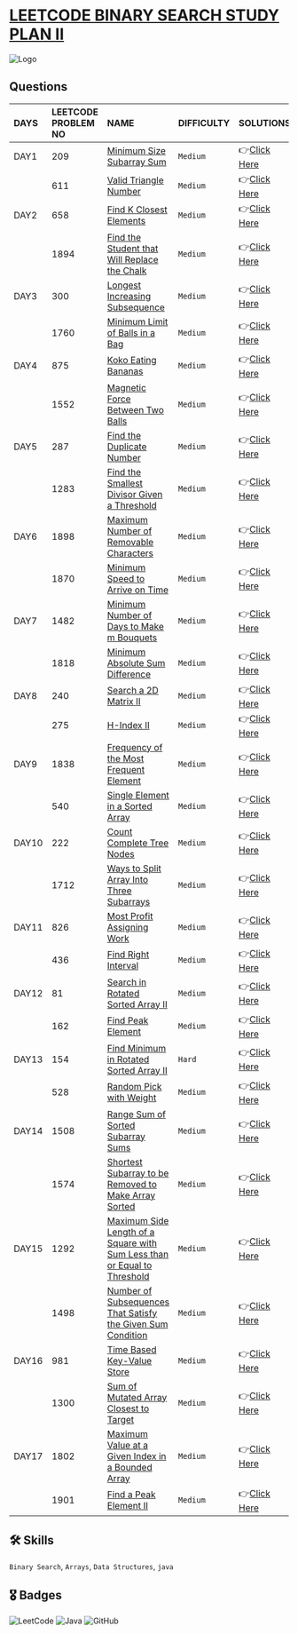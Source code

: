 # [LEETCODE BINARY SEARCH STUDY PLAN II](https://leetcode.com/study-plan/binary-search/?progress=k8xhj25)


![Logo](https://upload.wikimedia.org/wikipedia/commons/0/0a/LeetCode_Logo_black_with_text.svg)

## Questions

| DAYS  | LEETCODE PROBLEM NO |  NAME                         |  DIFFICULTY  |   SOLUTIONS                                                    |
| :-----| :------------------ | :---------------------------- | :----------- |  :------------------------------------------------------------ |
| DAY1  | 209                 | [Minimum Size Subarray Sum](https://leetcode.com/problems/minimum-size-subarray-sum/) | `Medium` | 👉[Click Here](https://github.com/dhrupad17/LeetCode_BinarySearchStudyPlanII/blob/main/DAY1P1.md) |
|     | 611 | [Valid Triangle Number](https://leetcode.com/problems/valid-triangle-number/) | `Medium` | 👉[Click Here](https://github.com/dhrupad17/LeetCode_BinarySearchStudyPlanII/blob/main/DAY1P2.md) |
| DAY2 | 658 | [Find K Closest Elements](https://leetcode.com/problems/find-k-closest-elements/) | `Medium` | 👉[Click Here](https://github.com/dhrupad17/LeetCode_BinarySearchStudyPlanII/blob/main/DAY2P1.md) |
|    | 1894 | [Find the Student that Will Replace the Chalk](https://leetcode.com/problems/find-the-student-that-will-replace-the-chalk/) | `Medium` | 👉[Click Here](https://github.com/dhrupad17/LeetCode_BinarySearchStudyPlanII/blob/main/DAY2P2.md) |
| DAY3 | 300 | [Longest Increasing Subsequence](https://leetcode.com/problems/longest-increasing-subsequence/) | `Medium` | 👉[Click Here](https://github.com/dhrupad17/LeetCode_BinarySearchStudyPlanII/blob/main/DAY3P1.md) |
|  | 1760 | [Minimum Limit of Balls in a Bag](https://leetcode.com/problems/minimum-limit-of-balls-in-a-bag/) | `Medium` | 👉[Click Here](https://github.com/dhrupad17/LeetCode_BinarySearchStudyPlanII/blob/main/DAY3P2.md) |
| DAY4 | 875 | [Koko Eating Bananas](https://leetcode.com/problems/koko-eating-bananas/) | `Medium` | 👉[Click Here](https://github.com/dhrupad17/LeetCode_BinarySearchStudyPlanII/blob/main/DAY4P1.md) |
|  | 1552 | [Magnetic Force Between Two Balls](https://leetcode.com/problems/magnetic-force-between-two-balls/) | `Medium` | 👉[Click Here](https://github.com/dhrupad17/LeetCode_BinarySearchStudyPlanII/blob/main/DAY4P2.md) |
| DAY5 | 287 | [Find the Duplicate Number](https://leetcode.com/problems/find-the-duplicate-number/) | `Medium` | 👉[Click Here](https://github.com/dhrupad17/LeetCode_BinarySearchStudyPlanII/blob/main/DAY5P1.md) |
|  | 1283 | [Find the Smallest Divisor Given a Threshold](https://leetcode.com/problems/find-the-smallest-divisor-given-a-threshold/) | `Medium` | 👉[Click Here](https://github.com/dhrupad17/LeetCode_BinarySearchStudyPlanII/blob/main/DAY5P2.md) |
| DAY6 | 1898 | [Maximum Number of Removable Characters](https://leetcode.com/problems/maximum-number-of-removable-characters/) | `Medium` | 👉[Click Here](https://github.com/dhrupad17/LeetCode_BinarySearchStudyPlanII/blob/main/DAY6P1.md) |
|  | 1870 | [Minimum Speed to Arrive on Time](https://leetcode.com/problems/minimum-speed-to-arrive-on-time/) | `Medium` | 👉[Click Here](https://github.com/dhrupad17/LeetCode_BinarySearchStudyPlanII/blob/main/DAY6P2.md) |
| DAY7 | 1482 | [Minimum Number of Days to Make m Bouquets](https://leetcode.com/problems/minimum-number-of-days-to-make-m-bouquets/) | `Medium` | 👉[Click Here](https://github.com/dhrupad17/LeetCode_BinarySearchStudyPlanII/blob/main/DAY7P1.md) |
|  | 1818 | [Minimum Absolute Sum Difference](https://leetcode.com/problems/minimum-absolute-sum-difference/) | `Medium` | 👉[Click Here](https://github.com/dhrupad17/LeetCode_BinarySearchStudyPlanII/blob/main/DAY7P2.md) |
| DAY8 | 240 | [Search a 2D Matrix II](https://leetcode.com/problems/search-a-2d-matrix-ii/) | `Medium` | 👉[Click Here](https://github.com/dhrupad17/LeetCode_BinarySearchStudyPlanII/blob/main/DAY8P1.md) |
|  | 275 | [H-Index II](https://leetcode.com/problems/h-index-ii/) | `Medium` | 👉[Click Here](https://github.com/dhrupad17/LeetCode_BinarySearchStudyPlanII/blob/main/DAY8P2.md) |
| DAY9 | 1838 | [Frequency of the Most Frequent Element](https://leetcode.com/problems/frequency-of-the-most-frequent-element/) | `Medium` | 👉[Click Here](https://github.com/dhrupad17/LeetCode_BinarySearchStudyPlanII/blob/main/DAY9P1.md) |
|  | 540 | [Single Element in a Sorted Array](https://leetcode.com/problems/single-element-in-a-sorted-array/) | `Medium` | 👉[Click Here](https://github.com/dhrupad17/LeetCode_BinarySearchStudyPlanII/blob/main/DAY9P2.md) |
| DAY10 | 222 | [Count Complete Tree Nodes](https://leetcode.com/problems/count-complete-tree-nodes/) | `Medium` | 👉[Click Here](https://github.com/dhrupad17/LeetCode_BinarySearchStudyPlanII/blob/main/DAY10P1.md) |
|  | 1712 | [Ways to Split Array Into Three Subarrays](https://leetcode.com/problems/ways-to-split-array-into-three-subarrays/) | `Medium` | 👉[Click Here](https://github.com/dhrupad17/LeetCode_BinarySearchStudyPlanII/blob/main/DAY10P2.md) |
| DAY11 | 826 | [Most Profit Assigning Work](https://leetcode.com/problems/most-profit-assigning-work/) | `Medium` | 👉[Click Here](https://github.com/dhrupad17/LeetCode_BinarySearchStudyPlanII/blob/main/DAY11P1.md) |
|  | 436 | [Find Right Interval](https://leetcode.com/problems/find-right-interval/) | `Medium` | 👉[Click Here](https://github.com/dhrupad17/LeetCode_BinarySearchStudyPlanII/blob/main/DAY11P2.md) |
| DAY12 | 81 | [Search in Rotated Sorted Array II](https://leetcode.com/problems/search-in-rotated-sorted-array-ii/) | `Medium` | 👉[Click Here](https://github.com/dhrupad17/LeetCode_BinarySearchStudyPlanII/blob/main/DAY12P1.md) |
|  | 162 | [Find Peak Element](https://leetcode.com/problems/find-peak-element/) | `Medium` | 👉[Click Here](https://github.com/dhrupad17/LeetCode_BinarySearchStudyPlanII/blob/main/DAY12P2.md) |
| DAY13 | 154 | [Find Minimum in Rotated Sorted Array II](https://leetcode.com/problems/find-minimum-in-rotated-sorted-array-ii/) | `Hard` | 👉[Click Here](https://github.com/dhrupad17/LeetCode_BinarySearchStudyPlanII/blob/main/DAY13P1.md) |
|  | 528 | [Random Pick with Weight](https://leetcode.com/problems/random-pick-with-weight/) | `Medium` | 👉[Click Here](https://github.com/dhrupad17/LeetCode_BinarySearchStudyPlanII/blob/main/DAY13P2.md) |
| DAY14 | 1508 | [Range Sum of Sorted Subarray Sums](https://leetcode.com/problems/range-sum-of-sorted-subarray-sums/) | `Medium` | 👉[Click Here](https://github.com/dhrupad17/LeetCode_BinarySearchStudyPlanII/blob/main/DAY14P1.md) |
|  | 1574 | [Shortest Subarray to be Removed to Make Array Sorted](https://leetcode.com/problems/shortest-subarray-to-be-removed-to-make-array-sorted/) | `Medium` | 👉[Click Here](https://github.com/dhrupad17/LeetCode_BinarySearchStudyPlanII/blob/main/DAY14P2.md) |
| DAY15 | 1292 | [Maximum Side Length of a Square with Sum Less than or Equal to Threshold](https://leetcode.com/problems/maximum-side-length-of-a-square-with-sum-less-than-or-equal-to-threshold/) | `Medium` | 👉[Click Here](https://github.com/dhrupad17/LeetCode_BinarySearchStudyPlanII/blob/main/DAY15P1.md) |
|  | 1498 | [Number of Subsequences That Satisfy the Given Sum Condition](https://leetcode.com/problems/number-of-subsequences-that-satisfy-the-given-sum-condition/) | `Medium` | 👉[Click Here](https://github.com/dhrupad17/LeetCode_BinarySearchStudyPlanII/blob/main/DAY15P2.md) |
| DAY16 | 981 | [Time Based Key-Value Store](https://leetcode.com/problems/time-based-key-value-store/) | `Medium` | 👉[Click Here](https://github.com/dhrupad17/LeetCode_BinarySearchStudyPlanII/blob/main/DAY16P1.md) |
|  | 1300 | [Sum of Mutated Array Closest to Target](https://leetcode.com/problems/sum-of-mutated-array-closest-to-target/) | `Medium` | 👉[Click Here](https://github.com/dhrupad17/LeetCode_BinarySearchStudyPlanII/blob/main/DAY16P2.md) |
| DAY17 | 1802 | [Maximum Value at a Given Index in a Bounded Array](https://leetcode.com/problems/maximum-value-at-a-given-index-in-a-bounded-array/) | `Medium` | 👉[Click Here](https://github.com/dhrupad17/LeetCode_BinarySearchStudyPlanII/blob/main/DAY17P1.md) |
|  | 1901 | [Find a Peak Element II](https://leetcode.com/problems/find-a-peak-element-ii/) | `Medium` | 👉[Click Here](https://github.com/dhrupad17/LeetCode_BinarySearchStudyPlanII/blob/main/DAY17P2.md) |




## 🛠 Skills
`Binary Search`, `Arrays`, `Data Structures`, `java`

## 🎖️ Badges
![LeetCode](https://img.shields.io/badge/LeetCode-000000?style=for-the-badge&logo=LeetCode&logoColor=#d16c06)
![Java](https://img.shields.io/badge/Java-ED8B00?style=for-the-badge&logo=java&logoColor=white)
![GitHub](https://img.shields.io/badge/github-%23121011.svg?style=for-the-badge&logo=github&logoColor=white)

